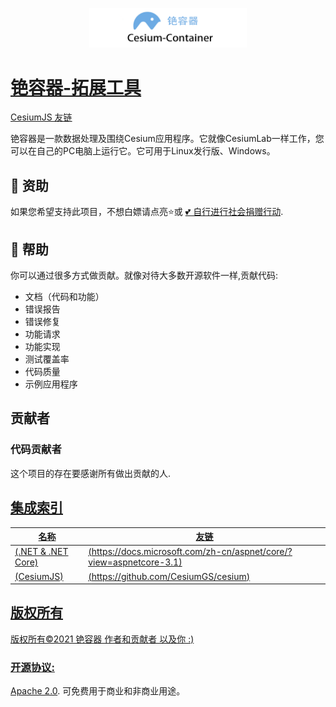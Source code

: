 <p align="center">
<img src="https://github.com/light-come/Cesium-Container/blob/main/logos/_Logo_Color.png" width="50%" />
</p>


# [铯容器-拓展工具](https://github.com/light-come/Cesium-Container)
[CesiumJS 友链](https://github.com/CesiumGS/cesium)

铯容器是一款数据处理及围绕Cesium应用程序。它就像CesiumLab一样工作，您可以在自己的PC电脑上运行它。它可用于Linux发行版、Windows。

## 👏 资助
如果您希望支持此项目，不想白嫖请点亮⭐或 [💕 自行进行社会捐赠行动](https://www.fsf.org/).

## 📗 帮助
你可以通过很多方式做贡献。就像对待大多数开源软件一样,贡献代码:

* 文档（代码和功能）
* 错误报告
* 错误修复
* 功能请求
* 功能实现
* 测试覆盖率
* 代码质量
* 示例应用程序


## 贡献者
### 代码贡献者
这个项目的存在要感谢所有做出贡献的人.
<a href=”https://github.com/light-come/Cesium-Container/graphs/contributors“>

## 集成索引

| 名称                  | 友链                                                                                                                                  |
|-----------------------------|-----------------------------------------------------------------------------------------------------------------------------------------|
|  (.NET & .NET Core) | (https://docs.microsoft.com/zh-cn/aspnet/core/?view=aspnetcore-3.1) |
|  (CesiumJS) | (https://github.com/CesiumGS/cesium) |


## 版权所有
版权所有©2021 铯容器 作者和贡献者 以及你 :)

### 开源协议: 
[Apache 2.0](http://www.apache.org/licenses/LICENSE-2.0.html). 可免费用于商业和非商业用途。
